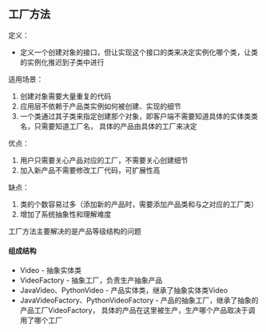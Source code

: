## 工厂方法
定义：
- 定义一个创建对象的接口，但让实现这个接口的类来决定实例化哪个类，让类的实例化推迟到子类中进行

适用场景：
1. 创建对象需要大量重复的代码
2. 应用层不依赖于产品类实例如何被创建、实现的细节
3. 一个类通过其子类来指定创建那个对象，即客户端不需要知道具体的实体类类名，只需要知道工厂名，
具体的产品由具体的工厂来决定

优点：
1. 用户只需要关心产品对应的工厂，不需要关心创建细节  
2. 加入新产品不需要修改工厂代码，可扩展性高  

缺点：  
1. 类的个数容易过多（添加新的产品时，需要添加产品类和与之对应的工厂类）  
2. 增加了系统抽象性和理解难度

工厂方法主要解决的是产品等级结构的问题

#### 组成结构
- Video - 抽象实体类
- VideoFactory - 抽象工厂，负责生产抽象产品
- JavaVideo、PythonVideo - 产品实体类，继承了抽象实体类Video
- JavaVideoFactory、PythonVideoFactory - 产品的抽象工厂，继承了抽象的产品工厂VideoFactory，
具体的产品在这里被生产，生产哪个产品取决于调用了哪个工厂


